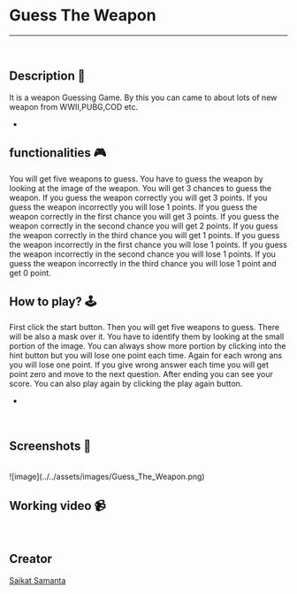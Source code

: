 # **Guess The Weapon**

---

<br>

## **Description 📃**

It is a weapon Guessing Game. By this you can came to about lots of new weapon from WWII,PUBG,COD etc.

-

## **functionalities 🎮**

You will get five weapons to guess. You have to guess the weapon by looking at the image of the weapon. You will get 3 chances to guess the weapon. If you guess the weapon correctly you will get 3 points. If you guess the weapon incorrectly you will lose 1 points. If you guess the weapon correctly in the first chance you will get 3 points. If you guess the weapon correctly in the second chance you will get 2 points. If you guess the weapon correctly in the third chance you will get 1 points. If you guess the weapon incorrectly in the first chance you will lose 1 points. If you guess the weapon incorrectly in the second chance you will lose 1 points. If you guess the weapon incorrectly in the third chance you will lose 1 point and get 0 point.
<br>

## **How to play? 🕹️**

First click the start button. Then you will get five weapons to guess. There will be also a mask over it. You have to identify them by looking at the small portion of the image. You can always show more portion by clicking into the hint button but you will lose one point each time. Again for each wrong ans you will lose one point. If you give wrong answer each time you will get point zero and move to the next question. After ending you can see your score. You can also play again by clicking the play again button.

-

<br>

## **Screenshots 📸**

<br>
![image](../../assets/images/Guess_The_Weapon.png)

<br>

## **Working video 📹**

<!-- add your working video over here -->

<br>

## **Creator**
[Saikat Samanta](https://github.com/psykat1116)
